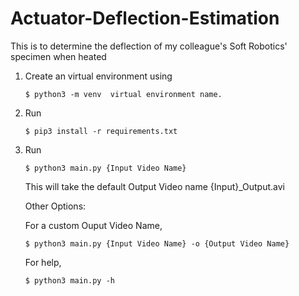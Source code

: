 # Actuator-Deflection-Estimation
This is to determine the deflection of my colleague's Soft Robotics' specimen when heated

1.  Create an virtual environment using
	```
	$ python3 -m venv  virtual environment name.
	```
2.  Run 
	```
	$ pip3 install -r requirements.txt
	```
3.  Run
	```
	$ python3 main.py {Input Video Name}
	```
	This will take the default Output Video name {Input}_Output.avi
	
	Other Options:
	
	For a custom Ouput Video Name,
	```
	$ python3 main.py {Input Video Name} -o {Output Video Name}
	```
	
	For help, 
	```
	$ python3 main.py -h
	```
	
	
	
